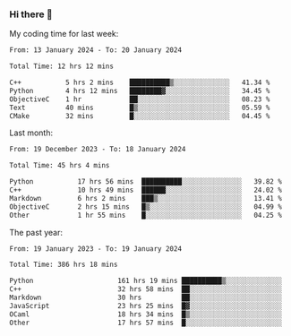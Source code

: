 ### Hi there 👋

My coding time for last week:

<!--START_SECTION:week-->

```txt
From: 13 January 2024 - To: 20 January 2024

Total Time: 12 hrs 12 mins

C++           5 hrs 2 mins    ██████████▒░░░░░░░░░░░░░░   41.34 %
Python        4 hrs 12 mins   ████████▓░░░░░░░░░░░░░░░░   34.45 %
ObjectiveC    1 hr            ██░░░░░░░░░░░░░░░░░░░░░░░   08.23 %
Text          40 mins         █▒░░░░░░░░░░░░░░░░░░░░░░░   05.59 %
CMake         32 mins         █░░░░░░░░░░░░░░░░░░░░░░░░   04.45 %
```

<!--END_SECTION:week-->

Last month:

<!--START_SECTION:month-->

```txt
From: 19 December 2023 - To: 18 January 2024

Total Time: 45 hrs 4 mins

Python           17 hrs 56 mins  ██████████░░░░░░░░░░░░░░░   39.82 %
C++              10 hrs 49 mins  ██████░░░░░░░░░░░░░░░░░░░   24.02 %
Markdown         6 hrs 2 mins    ███▒░░░░░░░░░░░░░░░░░░░░░   13.41 %
ObjectiveC       2 hrs 15 mins   █▒░░░░░░░░░░░░░░░░░░░░░░░   04.99 %
Other            1 hr 55 mins    █░░░░░░░░░░░░░░░░░░░░░░░░   04.25 %
```

<!--END_SECTION:month-->

The past year:

<!--START_SECTION:year-->

```txt
From: 19 January 2023 - To: 19 January 2024

Total Time: 386 hrs 18 mins

Python                     161 hrs 19 mins ██████████▒░░░░░░░░░░░░░░   41.76 %
C++                        32 hrs 58 mins  ██░░░░░░░░░░░░░░░░░░░░░░░   08.54 %
Markdown                   30 hrs          ██░░░░░░░░░░░░░░░░░░░░░░░   07.77 %
JavaScript                 23 hrs 25 mins  █▓░░░░░░░░░░░░░░░░░░░░░░░   06.06 %
OCaml                      18 hrs 34 mins  █▒░░░░░░░░░░░░░░░░░░░░░░░   04.81 %
Other                      17 hrs 57 mins  █░░░░░░░░░░░░░░░░░░░░░░░░   04.65 %
```

<!--END_SECTION:year-->
